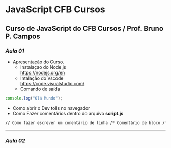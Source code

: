 # JavaScript CFB Cursos

## Curso de JavaScript do CFB Cursos / Prof. Bruno P. Campos

### _Aula 01_

- Apresentação do Curso.
  - Instalaçao do Node.js <br>
    https://nodejs.org/en
  - Intalação do Vscode <br>
    https://code.visualstudio.com/
  - Comando de saída

```javascript
console.log("Olá Mundo");
```

- Como abrir o Dev tolls no navegador
- Como Fazer comentários dentro do arquivo **script.js**

```html
// Como fazer escrever um conentário de linha /* Comentário de bloco /*
```

---

### _Aula 02_
